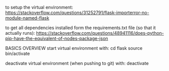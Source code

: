 to setup the virtual environment:
https://stackoverflow.com/questions/31252791/flask-importerror-no-module-named-flask

to get all dependencies installed form the requirements.txt file (so that it actually runs):
https://stackoverflow.com/questions/48941116/does-python-pip-have-the-equivalent-of-nodes-package-json

BASICS OVERVIEW
start virtual environment with:
cd flask
source bin/activate

deactivate virtual environment (when pushing to git) with:
deactivate

